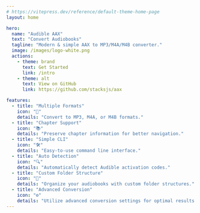 ```yaml
---
# https://vitepress.dev/reference/default-theme-home-page
layout: home

hero:
  name: "Audible AAX"
  text: "Convert Audiobooks"
  tagline: "Modern & simple AAX to MP3/M4A/M4B converter."
  image: /images/logo-white.png
  actions:
    - theme: brand
      text: Get Started
      link: /intro
    - theme: alt
      text: View on GitHub
      link: https://github.com/stacksjs/aax

features:
  - title: "Multiple Formats"
    icon: "🎵"
    details: "Convert to MP3, M4A, or M4B formats."
  - title: "Chapter Support"
    icon: "📚"
    details: "Preserve chapter information for better navigation."
  - title: "Simple CLI"
    icon: "🛠"
    details: "Easy-to-use command line interface."
  - title: "Auto Detection"
    icon: "🔍"
    details: "Automatically detect Audible activation codes."
  - title: "Custom Folder Structure"
    icon: "📂"
    details: "Organize your audiobooks with custom folder structures."
  - title: "Advanced Conversion"
    icon: "⚙️"
    details: "Utilize advanced conversion settings for optimal results."
---
```


<Home />
